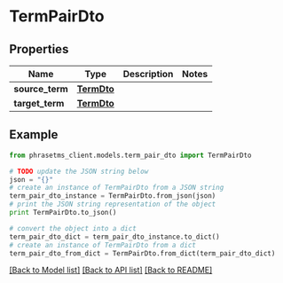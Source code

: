 # TermPairDto

## Properties

| Name            | Type                      | Description | Notes |
| --------------- | ------------------------- | ----------- | ----- |
| **source_term** | [**TermDto**](TermDto.md) |             |
| **target_term** | [**TermDto**](TermDto.md) |             |

## Example

```python
from phrasetms_client.models.term_pair_dto import TermPairDto

# TODO update the JSON string below
json = "{}"
# create an instance of TermPairDto from a JSON string
term_pair_dto_instance = TermPairDto.from_json(json)
# print the JSON string representation of the object
print TermPairDto.to_json()

# convert the object into a dict
term_pair_dto_dict = term_pair_dto_instance.to_dict()
# create an instance of TermPairDto from a dict
term_pair_dto_from_dict = TermPairDto.from_dict(term_pair_dto_dict)
```

[[Back to Model list]](../README.md#documentation-for-models) [[Back to API list]](../README.md#documentation-for-api-endpoints) [[Back to README]](../README.md)
